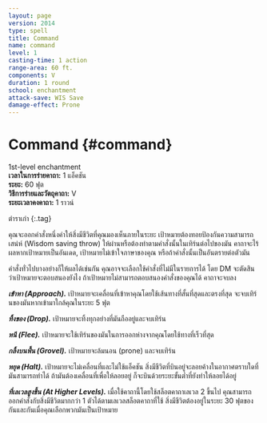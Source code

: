 ```yaml
---
layout: page
version: 2014
type: spell
title: Command
name: command
level: 1
casting-time: 1 action
range-area: 60 ft.
components: V
duration: 1 round
school: enchantment
attack-save: WIS Save
damage-effect: Prone
---
```


# Command {#command}

1st-level enchantment  
**เวลาในการร่ายคาถา:** 1 แอ็คชัน  
**ระยะ:** 60 ฟุต  
**วิธีการร่ายและวัตถุคาถา:** V  
**ระยะเวลาคงคาถา:** 1 ราวน์

ตำราเก่า
{:.tag}

คุณจะออกคำสั่งหนึ่งคำให้สิ่งมีชีวิตที่คุณมองเห็นภายในระยะ เป้าหมายต้องทอยป้องกันความสามารถเสน่ห์ (Wisdom saving throw) ให้ผ่านหรือต้องทำตามคำสั่งนั้นในเทิร์นต่อไปของมัน คาถาจะไร้ผลหากเป้าหมายเป็นอันเดด, เป้าหมายไม่เข้าใจภาษาของคุณ หรือถ้าคำสั่งนั้นเป็นอันตรายต่อตัวมัน

คำสั่งทั่วไปบางอย่างก็ให้ผลได้เช่นกัน คุณอาจจะเลือกใช้คำสั่งที่ไม่มีในรายการได้ โดย DM จะตัดสินว่าเป้าหมายจะตอบสนองยังไง ถ้าเป้าหมายไม่สามารถตอบสนองคำสั่งของคุณได้ คาถาจะจบลง

**_เข้าหา (Approach)._** เป้าหมายจะเคลื่อนที่เข้าหาคุณโดยใช้เส้นทางที่สั้นที่สุดและตรงที่สุด จะจบเทิร์นของมันหากเข้ามาใกล้คุณในระยะ 5 ฟุต

**_ทิ้งของ (Drop)._** เป้าหมายจะทิ้งทุกอย่างที่มันถืออยู่และจบเทิร์น

**_หนี (Flee)._** เป้าหมายจะใช้เทิร์นของมันในการออกห่างจากคุณโดยใช้ทางที่เร็วที่สุด

**_กลิ้งบนพื้น (Grovel)._** เป้าหมายจะล้มนอน (prone) และจบเทิร์น

**_หยุด (Halt)._** เป้าหมายจะไม่เคลื่อนที่และไม่ใช้แอ็คชัน สิ่งมีชีวิตที่บินอยู่จะลอยค้างในอากาศตราบใดที่มันสามารถทำได้ ถ้ามันต้องเคลื่อนที่เพื่อให้ลอยอยู่ ก็จะบินด้วยระยะขั้นต่ำที่ยังทำให้ลอยได้อยู่

**_ที่เลเวลสูงขึ้น (At Higher Levels)._** เมื่อใช้คาถานี้โดยใช้สล็อตคาถาเลเวล 2 ขึ้นไป คุณสามารถออกคำสั่งกับสิ่งมีชีวิตมากกว่า 1 ตัวได้ตามเลเวลสล็อตคาถาที่ใช้ สิ่งมีชีวิตต้องอยู่ในระยะ 30 ฟุตของกันและกันเมื่อคุณเลือกพวกมันเป็นเป้าหมาย
